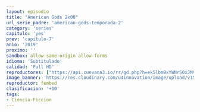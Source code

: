 ```yaml
---
layout: episodio
title: "American Gods 2x08"
url_serie_padre: 'american-gods-temporada-2'
category: 'series'
capitulo: 'yes'
prev: 'capitulo-7'
anio: '2019'
proximo: ''
sandbox: allow-same-origin allow-forms
idioma: 'Subtitulado'
calidad: 'Full HD'
reproductores: ["https://api.cuevana3.io/rr/gd.php?h=ek5lbm9xYWNrS0xJMVp5b21KREk0dFBLbjVkaHhkRGdrOG1jbnBpUnhhS1Z2WldFaUt2S3diR3lsSUNsdDdXN3FhdG1mSTNjbWV5NHoyT2ZuWmVqek15U3FadVkyUT09"]
image_banner: 'https://res.cloudinary.com/u4innovation/image/upload/v1562460529/god2-banner-min_eoromk.jpg'
reproductor: fembed
clasificacion: '+10'
tags:
- Ciencia-Ficcion
---
```












